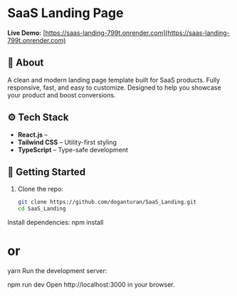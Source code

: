 # SaaS Landing Page

**Live Demo:** [https://saas-landing-799t.onrender.com](https://saas-landing-799t.onrender.com)

## 🧾 About

A clean and modern landing page template built for SaaS products. Fully responsive, fast, and easy to customize. Designed to help you showcase your product and boost conversions.

## ⚙️ Tech Stack

- **React.js** – 
- **Tailwind CSS** – Utility-first styling
- **TypeScript** – Type-safe development

## 🚀 Getting Started

1. Clone the repo:
   ```bash
   git clone https://github.com/doganturan/SaaS_Landing.git
   cd SaaS_Landing
Install dependencies:
npm install
# or
yarn
Run the development server:

npm run dev
Open http://localhost:3000 in your browser.
